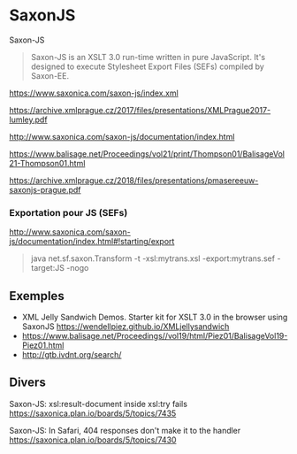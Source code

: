 # SaxonJS

Saxon-JS

> Saxon-JS is an XSLT 3.0 run-time written in pure JavaScript. It's designed to execute Stylesheet Export Files (SEFs) compiled by Saxon-EE.

https://www.saxonica.com/saxon-js/index.xml

https://archive.xmlprague.cz/2017/files/presentations/XMLPrague2017-lumley.pdf

http://www.saxonica.com/saxon-js/documentation/index.html

https://www.balisage.net/Proceedings/vol21/print/Thompson01/BalisageVol21-Thompson01.html

https://archive.xmlprague.cz/2018/files/presentations/pmasereeuw-saxonjs-prague.pdf

### Exportation pour JS (SEFs)

http://www.saxonica.com/saxon-js/documentation/index.html#!starting/export

> java net.sf.saxon.Transform -t -xsl:mytrans.xsl -export:mytrans.sef -target:JS -nogo

## Exemples

- XML Jelly Sandwich Demos. Starter kit for XSLT 3.0 in the browser using SaxonJS <https://wendellpiez.github.io/XMLjellysandwich>
- https://www.balisage.net/Proceedings//vol19/html/Piez01/BalisageVol19-Piez01.html
- http://gtb.ivdnt.org/search/

## Divers

Saxon-JS: xsl:result-document inside xsl:try fails https://saxonica.plan.io/boards/5/topics/7435

Saxon-JS: In Safari, 404 responses don't make it to the handler https://saxonica.plan.io/boards/5/topics/7430